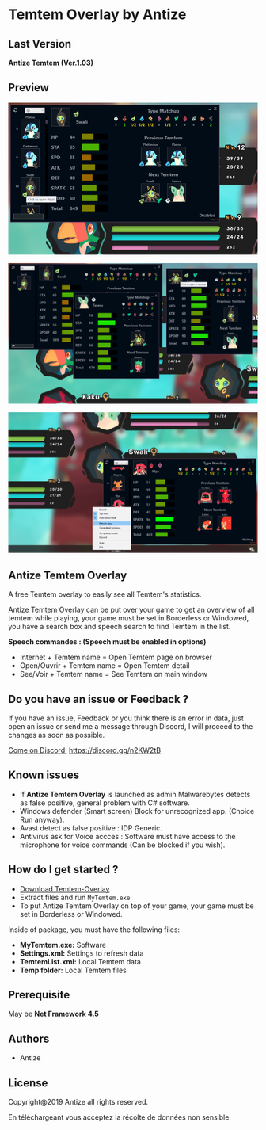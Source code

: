 
# Temtem Overlay by Antize

## Last Version
**Antize Temtem (Ver.1.03)**

## Preview
![Preview](Preview/Exemple1.png)

![Preview](Preview/Exemple4.png)

![Preview](Preview/Exemple2.png)

## Antize Temtem Overlay
A free Temtem overlay to easily see all Temtem's statistics.   

Antize Temtem Overlay can be put over your game to get an overview of all temtem while playing, your game must be set in Borderless or Windowed, you have a search box and speech search to find Temtem in the list.

**Speech commandes : (Speech must be enabled in options)**
  - Internet + Temtem name = Open Temtem page on browser  
  - Open/Ouvrir + Temtem name = Open Temtem detail  
  - See/Voir + Temtem name = See Temtem on main window  

## Do you have an issue or Feedback ?
If you have an issue, Feedback or you think there is an error in data, just open an issue or send me a message through Discord, I will proceed to the changes as soon as possible.

[Come on Discord:](https://discord.gg/n2KW2tB) https://discord.gg/n2KW2tB

## Known issues
- If **Antize Temtem Overlay** is launched as admin Malwarebytes detects as false positive, general problem with C# software.
- Windows defender (Smart screen) Block for unrecognized app. (Choice Run anyway).
- Avast detect as false positive : IDP Generic.
- Antivirus ask for Voice accces : Software must have access to the microphone for voice commands (Can be blocked if you wish).

## How do I get started ?
  -  [Download Temtem-Overlay](https://github.com/Antize/MyTemtem/releases/)  
  -  Extract files and run `MyTemtem.exe`
  -  To put Antize Temtem Overlay on top of your game, your game must be set in Borderless or Windowed.

Inside of package, you must have the following files:
- **MyTemtem.exe:** Software
- **Settings.xml:** Settings to refresh data
- **TemtemList.xml:** Local Temtem data
- **Temp folder:** Local Temtem files

## Prerequisite
May be **Net Framework 4.5**

## Authors
- Antize

## License
Copyright@2019 Antize all rights reserved.

En téléchargeant vous acceptez la récolte de données non sensible.
